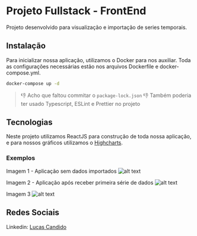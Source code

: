 # Projeto Fullstack - FrontEnd

Projeto desenvolvido para visualização e importação de series temporais.

## Instalação

Para inicializar nossa aplicação, utilizamos o Docker para nos auxiliar.
Toda as configurações necessárias estão nos arquivos Dockerfile e docker-compose.yml.

```bash
docker-compose up -d
```

> 👎 Acho que faltou commitar o `package-lock.json`
> 👎 Também poderia ter usado Typescript, ESLint e Prettier no projeto

## Tecnologias

Neste projeto utilizamos ReactJS para construção de toda nossa aplicação,
e para nossos gráficos utilizamos o [Highcharts](highcharts.com/).

### Exemplos
Imagem 1 - Aplicação sem dados importados
![alt text](https://raw.githubusercontent.com/lucascandido-ti/fullstack-project-frontend/main/public/assets/readme/img-1.png)

Imagem 2 - Aplicação após receber primeira série de dados
![alt text](https://raw.githubusercontent.com/lucascandido-ti/fullstack-project-frontend/main/public/assets/readme/img-2.png)

Imagem 3
![alt text](https://raw.githubusercontent.com/lucascandido-ti/fullstack-project-frontend/main/public/assets/readme/img-3.png)

## Redes Sociais

Linkedin: [Lucas Candido](https://www.linkedin.com/in/lucascandido-ti/)


